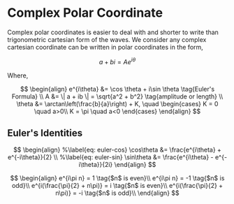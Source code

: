 #  Complex Polar Coordinate

Complex polar coordinates is easier to deal with and shorter to write than trigonometric cartesian form of the waves. We consider any complex cartesian coordinate can be written in polar coordinates in the form,

$$ a + bi = Ae^{i\theta} $$

Where,

$$
\begin{align}
    e^{i\theta} &= \cos \theta + i\sin \theta \tag{Euler's Formula} \\
    A &= \| a + ib \| = \sqrt{a^2 + b^2} \tag{amplitude or length} \\
    \theta &= \arctan\left(\frac{b}{a}\right) + K, \quad
    \begin{cases}
    K = 0 \quad a>0\\
    K = \pi \quad a<0
    \end{cases}
\end{align}
$$

## Euler's Identities

$$
\begin{align}
    %\label{eq: euler-cos}
    \cos\theta &= \frac{e^{i\theta} + e^{-i\theta}}{2} \\
    %\label{eq: euler-sin}
    \sin\theta &= \frac{e^{i\theta} - e^{-i\theta}}{2i}
\end{align}
$$

$$
\begin{align}
    e^{i\pi n} = 1 \tag{$n$ is even}\\
    e^{i\pi n} = -1 \tag{$n$ is odd}\\
    e^{i(\frac{\pi}{2} + n\pi)} = i \tag{$n$ is even}\\
    e^{i(\frac{\pi}{2} + n\pi)} = -i \tag{$n$ is odd}\\
\end{align}
$$